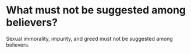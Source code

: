 # What must not be suggested among believers?

Sexual immorality, impurity, and greed must not be suggested among believers.
